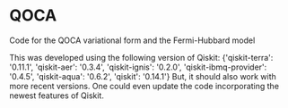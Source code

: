 # QOCA
 Code for the QOCA variational form and the Fermi-Hubbard model

This was developed using the following version of Qiskit:
{'qiskit-terra': '0.11.1',
 'qiskit-aer': '0.3.4',
 'qiskit-ignis': '0.2.0',
 'qiskit-ibmq-provider': '0.4.5',
 'qiskit-aqua': '0.6.2',
 'qiskit': '0.14.1'}
But, it should also work with more recent versions.
One could even update the code incorporating the newest features of Qiskit.